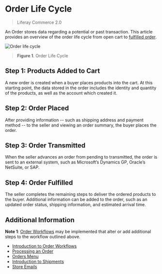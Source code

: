 # Order Life Cycle

> Liferay Commerce 2.0

An Order stores data regarding a potential or past transaction. This article provides an overview of the order life cycle from open cart to [fulfilled order](../shipments/introduction-to-shipments.md).

![Order life cycle](./order-life-cycle/images/01.png)

>**Figure 1**. Order Life Cycle

## Step 1: Products Added to Cart

A new order is created when a buyer places products into the cart. At this starting point, the data stored in the order includes the identity and quantity of the products, as well as the account which created it.

## Step 2: Order Placed

After providing information -- such as shipping address and payment method -- to the seller and viewing an order summary, the buyer places the order.

## Step 3: Order Transmitted

When the seller advances an order from pending to transmitted, the order is sent to an external system, such as Microsoft’s Dynamics GP, Oracle’s NetSuite, or SAP.

## Step 4: Order Fulfilled

The seller completes the remaining steps to deliver the ordered products to the buyer. Additional information can be added to the order, such as an updated order status, shipping information, and estimated arrival time.

## Additional Information

**Note 1**: [Order Workflows](../order-workflows/introduction-to-order-workflows.md) may be implemented that alter or add additional steps to the workflow outlined above.

* [Introduction to Order Workflows](../order-workflows/introduction-to-order-workflows.md)
* [Processing an Order](./processing-an-order.md)
* [Orders Menu](./orders-menu-reference-guide.md)
* [Introduction to Shipments](../shipments/introduction-to-shipments.md)
* [Store Emails](../../store-administration/sending-emails/store-emails.md)

